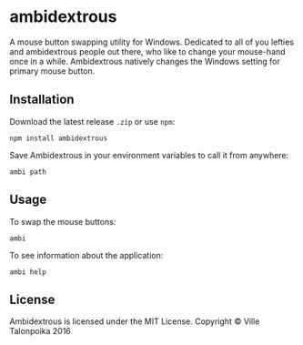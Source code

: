 # ambidextrous
A mouse button swapping utility for Windows. Dedicated to all of you lefties and ambidextrous people out there, who like to change your mouse-hand once in a while. Ambidextrous natively changes the Windows setting for primary mouse button.

## Installation

Download the latest release `.zip` or use `npm`:
```
npm install ambidextrous
```
Save Ambidextrous in your environment variables to call it from anywhere:
```
ambi path
```

## Usage
To swap the mouse buttons:
```
ambi
```
To see information about the application:
```
ambi help
```

## License
Ambidextrous is licensed under the MIT License. Copyright © Ville Talonpoika 2016
